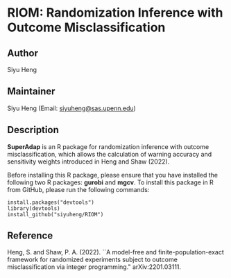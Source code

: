 # RIOM: Randomization Inference with Outcome Misclassification

## Author
Siyu Heng

## Maintainer
Siyu Heng (Email: <siyuheng@sas.upenn.edu>)

## Description
**SuperAdap** is an R package for randomization inference with outcome misclassification, which allows the calculation of warning accuracy and sensitivity weights introduced in Heng and Shaw (2022).

Before installing this R package, please ensure that you have installed the following two R packages: **gurobi** and **mgcv**. To install this package in R from GitHub, please run the following commands:

```
install.packages("devtools") 
library(devtools) 
install_github("siyuheng/RIOM")
```
## Reference
Heng, S. and Shaw, P. A. (2022). ``A model-free and finite-population-exact framework for randomized experiments subject to outcome misclassification via integer programming." arXiv:2201.03111.
